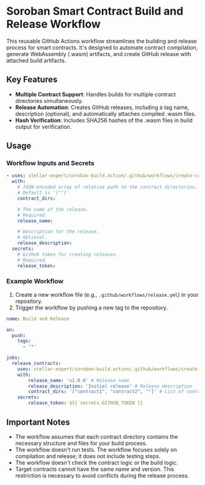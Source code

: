 # Soroban Smart Contract Build and Release Workflow

This reusable GitHub Actions workflow streamlines the building and release process for smart contracts. It's designed to automate contract compilation, generate WebAssembly (.wasm) artifacts, and create GitHub release with attached build artifacts.

## Key Features

- **Multiple Contract Support**: Handles builds for multiple contract directories simultaneously.
- **Release Automation**: Creates GitHub releases, including a tag name, description (optional), and automatically attaches compiled .wasm files.
- **Hash Verification**: Includes SHA256 hashes of the .wasm files in build output for verification.

## Usage

### Workflow Inputs and Secrets
```yaml
- uses: stellar-expert/soroban-build.action/.github/workflows/create-contract-release.yml@v1.0.0
  with:
    # JSON-encoded array of relative path to the contract directories. Empty string for root directory. 
    # Default is '[""]'
    contract_dirs:

    # The name of the release. 
    # Required.
    release_name:

    # Description for the release.
    # Optional.
    release_description:
  secrets:
    # GitHub token for creating releases.
    # Required.
    release_token:
```

### Example Workflow

1. Create a new workflow file (e.g., `.github/workflows/release.yml`) in your repository.
2. Trigger the workflow by pushing a new tag to the repository.

```yaml
name: Build and Release

on:
  push: 
    tags:
      - '*'

jobs:
  release_contracts:
    uses: stellar-expert/soroban-build.action/.github/workflows/create-contract-release.yml@v1.0.0
    with:
        release_name: 'v1.0.0' # Release name
        release_description: 'Initial release' # Release description
        contract_dirs: '["contract1", "contract2", ""]' # List of contract directories to build. Empty string for root directory.
    secrets:
        release_token: ${{ secrets.GITHUB_TOKEN }}
```

## Important Notes
- The workflow assumes that each contract directory contains the necessary structure and files for your build process.
- The workflow doesn't run tests. The workflow focuses solely on compilation and release; it does not include testing steps.
- The workflow doesn't check the contract logic or the build logic.
- Target contracts cannot have the same name and version. This restriction is necessary to avoid conflicts during the release process.